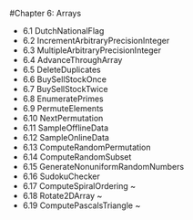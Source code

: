 #Chapter 6: Arrays  

* 6.1 DutchNationalFlag
* 6.2 IncrementArbitraryPrecisionInteger
* 6.3 MultipleArbitraryPrecisionInteger
* 6.4 AdvanceThroughArray
* 6.5 DeleteDuplicates
* 6.6 BuySellStockOnce
* 6.7 BuySellStockTwice
* 6.8 EnumeratePrimes
* 6.9 PermuteElements
* 6.10 NextPermutation
* 6.11 SampleOfflineData
* 6.12 SampleOnlineData
* 6.13 ComputeRandomPermutation
* 6.14 ComputeRandomSubset
* 6.15 GenerateNonuniformRandomNumbers
* 6.16 SudokuChecker
* 6.17 ComputeSpiralOrdering ~
* 6.18 Rotate2DArray ~
* 6.19 ComputePascalsTriangle ~